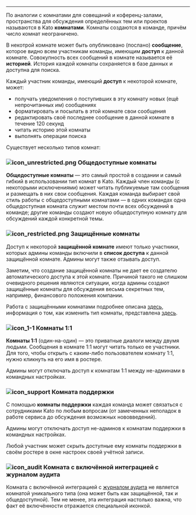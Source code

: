 ***

По аналогии с комнатами для совещаний и коференц-залами, пространства для обсуждения определённых тем или проектов называются в Kato **комнатами**. Комнаты создаются в команде, причём число комнат неограничено. 

В некотрой комнате может быть опубликовано (послано) **сообщение**, которое видно всем участникам команды, имеющим **доступ** к данной комнате. Совокупность всех сообщений в комнате называется её **историей**. История каждой комнаты сохраняется в базе данных и доступна для поиска.

Каждый участник команды, имеющий **доступ** к некоторой комнате, может: 

 - получать уведомления о поступивших в эту комнату новых (ещё непрочитанных им) сообщениях
 - форматировать и посылать в этой комнате свои сообщения
 - редактировать своё последнее сообщение в данной комнате в течение 120 секунд 
 - читать историю этой комнаты
 - выполнять операции поиска
 
Существует несколько типов комнат:

### ![icon_unrestricted.png](https://s3.amazonaws.com/kato-share/c40a19803021fd1a9a2a7e0c1d5501b2db31191dacbe9dda631b6c943a6521bf/clip.png) Общедоступные комнаты

**Общедоступные комнаты** — это самый простой в создании и самый гибкий в использовании тип комнат в Kato. Каждый член команды (с некоторыми исключениями) может читать публикуемые там сообщения и размещать в них свои сообщения. Каждая команда выбирает свой стиль работы с общедоступными комнатами — в одних командах одна общедоступная комната служит местом почти всех обсуждений в команде; другие команды создают новую общедоступную комнату для обсуждений каждой конкретной темы.

### ![icon_restricted.png](https://s3.amazonaws.com/kato-share/b0ec7fb6ba4217471256c42a85225b1a82b5fb1967e754386b881b14a08591/clip.png) Защищённые комнаты

Доступ к некоторой **защищённой комнате** имеют только участники, которых админы команды включили в **список доступа** к данной защищённой комнате. Админы могут также отзывать доступ.

Заметим, что создание защищённой комнаты не дает ее создателю автоматического доступа к этой комнате. Причиной такого не слишком очевидного решения являются ситуации, когда админы создают защищённые комнаты для обсуждения весьма секретных тем, например, финансового положения компании.

Работа с защищёнными комнатами подробнее описана [здесь](/articles/ru/power-users/restricted-rooms), информация о том, как изменить тип комнаты, представлена [здесь](/articles/ru/power-users/restricted-rooms#changing-room-access-type).

### ![icon_1-1](https://s3.amazonaws.com/kato-share/ab26984594a4d458fddcedfd5dcd648dac751415e57c45568811db9a856dd946/clip.png) Комнаты 1:1 

**Комнаты 1:1** (один-на-один) — это приватные диалоги между двумя людьми. Сообщения в комнате 1:1 могут читать только ее участники. Для того, чтобы открыть с каким-либо пользователем комнату 1:1, нужно кликнуть на его имя в ростере.

Админы могут отключать доступ к комнатам 1:1 между не-админами в командных настройках. 

### ![icon_support](https://s3.amazonaws.com/kato-share/81bb199e41a8e4729cd4e1354aa2af9a611c2534a46be563149eda97cfb61954/clip.png) Комната поддержки

С помощью **комнаты поддержки** каждая команда может связаться с сотрудниками Kato по любым вопросам (от замеченных неполадок в работе сервиса до обсуждения возможных нововведений). 

Админы могут отключать доступ не-админов к комнатам поддержки в командных настройках. 

Любой участник может скрыть доступные ему комнаты поддержки в своём ростере в окне настроек своей учётной записи.

### ![icon_audit](https://s3.amazonaws.com/kato-share/1ff1ab2420539f3d4d5b008f957e047bac4f06c45c9d08ebd288dc34975a965b/clip.png) Комната с включённой интеграцией с журналом аудита

Комната с включённой интеграцией с [журналом аудита](/articles/ru/rooms/audit-log-integration) не является комнатой уникального типа (она может быть как защищённой, так и общедоступной). Тем не менее, эта интеграция настолько важна, что факт её включённости отражается специальной иконкой.
